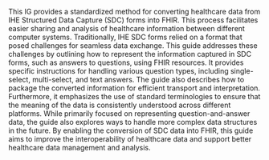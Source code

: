 This IG provides a standardized method for converting healthcare data from IHE Structured Data Capture (SDC) forms into FHIR. This process facilitates easier sharing and analysis of healthcare information between different computer systems.  Traditionally, IHE SDC forms relied on a format that posed challenges for seamless data exchange. This guide addresses these challenges by outlining how to represent the information captured in SDC forms, such as answers to questions, using FHIR resources. It provides specific instructions for handling various question types, including single-select, multi-select, and text answers. The guide also describes how to package the converted information for efficient transport and interpretation. Furthermore, it emphasizes the use of standard terminologies to ensure that the meaning of the data is consistently understood across different platforms. While primarily focused on representing question-and-answer data, the guide also explores ways to handle more complex data structures in the future. By enabling the conversion of SDC data into FHIR, this guide aims to improve the interoperability of healthcare data and support better healthcare data management and analysis. 
